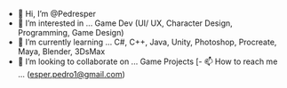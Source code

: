 - 👋 Hi, I’m @Pedresper
- 👀 I’m interested in ... Game Dev (UI/ UX, Character Design, Programming, Game Design)
- 🌱 I’m currently learning ... C#, C++, Java, Unity, Photoshop, Procreate, Maya, Blender, 3DsMax
- 💞️ I’m looking to collaborate on ... Game Projects
[- 📫 How to reach me ... (esper.pedro1@gmail.com)
<!---
Pedresper/Pedresper is a ✨ special ✨ repository because its `README.md` (this file) appears on your GitHub profile.
You can click the Preview link to take a look at your changes.
--->
